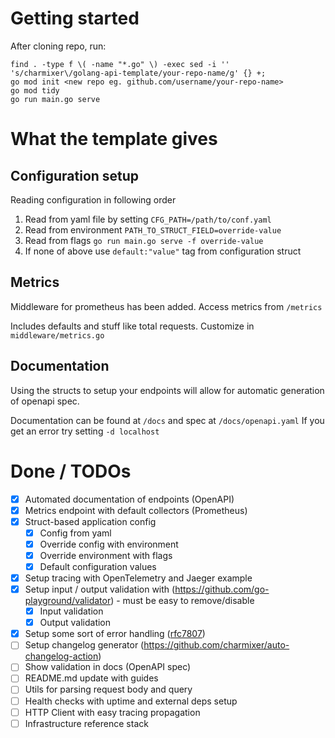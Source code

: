 # Getting started

After cloning repo, run:

```
find . -type f \( -name "*.go" \) -exec sed -i '' 's/charmixer\/golang-api-template/your-repo-name/g' {} +;
go mod init <new repo eg. github.com/username/your-repo-name>
go mod tidy
go run main.go serve
```

# What the template gives

## Configuration setup

Reading configuration in following order

1. Read from yaml file by setting `CFG_PATH=/path/to/conf.yaml`
2. Read from environment `PATH_TO_STRUCT_FIELD=override-value`
3. Read from flags `go run main.go serve -f override-value`
4. If none of above use `default:"value"` tag from configuration struct

## Metrics

Middleware for prometheus has been added. Access metrics from `/metrics`

Includes defaults and stuff like total requests. Customize in `middleware/metrics.go`

## Documentation

Using the structs to setup your endpoints will allow for automatic generation of openapi spec.

Documentation can be found at `/docs` and spec at `/docs/openapi.yaml`
If you get an error try setting `-d localhost`

# Done / TODOs

- [x] Automated documentation of endpoints (OpenAPI)
- [x] Metrics endpoint with default collectors (Prometheus)
- [x] Struct-based application config
  - [x] Config from yaml
  - [x] Override config with environment
  - [x] Override environment with flags
  - [x] Default configuration values
- [x] Setup tracing with OpenTelemetry and Jaeger example
- [x] Setup input / output validation with (https://github.com/go-playground/validator) - must be easy to remove/disable
  - [x] Input validation
  - [x] Output validation
- [x] Setup some sort of error handling ([rfc7807](https://datatracker.ietf.org/doc/html/rfc7807))
- [ ] Setup changelog generator (https://github.com/charmixer/auto-changelog-action)
- [ ] Show validation in docs (OpenAPI spec)
- [ ] README.md update with guides
- [ ] Utils for parsing request body and query
- [ ] Health checks with uptime and external deps setup
- [ ] HTTP Client with easy tracing propagation
- [ ] Infrastructure reference stack
